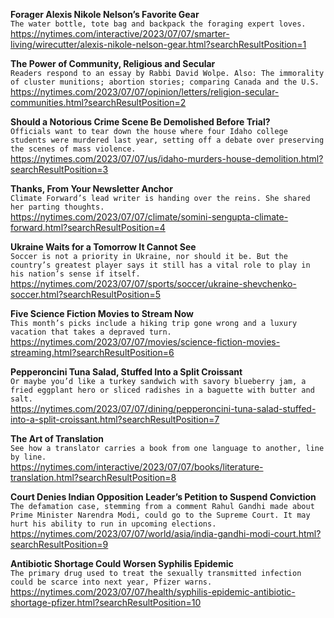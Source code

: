 **Forager Alexis Nikole Nelson’s Favorite Gear**\
`The water bottle, tote bag and backpack the foraging expert loves.`\
https://nytimes.com/interactive/2023/07/07/smarter-living/wirecutter/alexis-nikole-nelson-gear.html?searchResultPosition=1

**The Power of Community, Religious and Secular**\
`Readers respond to an essay by Rabbi David Wolpe. Also: The immorality of cluster munitions; abortion stories; comparing Canada and the U.S.`\
https://nytimes.com/2023/07/07/opinion/letters/religion-secular-communities.html?searchResultPosition=2

**Should a Notorious Crime Scene Be Demolished Before Trial?**\
`Officials want to tear down the house where four Idaho college students were murdered last year, setting off a debate over preserving the scenes of mass violence.`\
https://nytimes.com/2023/07/07/us/idaho-murders-house-demolition.html?searchResultPosition=3

**Thanks, From Your Newsletter Anchor**\
`Climate Forward’s lead writer is handing over the reins. She shared her parting thoughts.`\
https://nytimes.com/2023/07/07/climate/somini-sengupta-climate-forward.html?searchResultPosition=4

**Ukraine Waits for a Tomorrow It Cannot See**\
`Soccer is not a priority in Ukraine, nor should it be. But the country’s greatest player says it still has a vital role to play in his nation’s sense if itself.`\
https://nytimes.com/2023/07/07/sports/soccer/ukraine-shevchenko-soccer.html?searchResultPosition=5

**Five Science Fiction Movies to Stream Now**\
`This month’s picks include a hiking trip gone wrong and a luxury vacation that takes a depraved turn.`\
https://nytimes.com/2023/07/07/movies/science-fiction-movies-streaming.html?searchResultPosition=6

**Pepperoncini Tuna Salad, Stuffed Into a Split Croissant**\
`Or maybe you’d like a turkey sandwich with savory blueberry jam, a fried eggplant hero or sliced radishes in a baguette with butter and salt.`\
https://nytimes.com/2023/07/07/dining/pepperoncini-tuna-salad-stuffed-into-a-split-croissant.html?searchResultPosition=7

**The Art of Translation**\
`See how a translator carries a book from one language to another, line by line.`\
https://nytimes.com/interactive/2023/07/07/books/literature-translation.html?searchResultPosition=8

**Court Denies Indian Opposition Leader’s Petition to Suspend Conviction**\
`The defamation case, stemming from a comment Rahul Gandhi made about Prime Minister Narendra Modi, could go to the Supreme Court. It may hurt his ability to run in upcoming elections.`\
https://nytimes.com/2023/07/07/world/asia/india-gandhi-modi-court.html?searchResultPosition=9

**Antibiotic Shortage Could Worsen Syphilis Epidemic**\
`The primary drug used to treat the sexually transmitted infection could be scarce into next year, Pfizer warns.`\
https://nytimes.com/2023/07/07/health/syphilis-epidemic-antibiotic-shortage-pfizer.html?searchResultPosition=10

